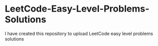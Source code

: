 # LeetCode-Easy-Level-Problems-Solutions
I have created this repository to upload LeetCode easy level problems solutions
